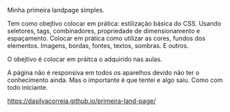 Minha primeira landpage simples.

Tem como obejtivo colocar em prática: estilização básica do CSS. Usando seletores, tags, combinadores, propriedade de dimensionamento e espaçamento.
Colocar em prática como utilizar as cores, fundos dos elementos. Imagens, bordas, fontes, textos, sombras. E outros.

O obejtivo é colocar em práitca o adquirido nas aulas.

A página não é responsiva em todos os aparelhos devido não ter o conhecimento ainda. 
Mas o importante é que tentei e algo saiu. Como com todo iniciante.

https://dasilvacorreia.github.io/primeira-land-page/
